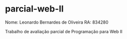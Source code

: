 # parcial-web-II

Nome: Leonardo Bernardes de Oliveira
RA: 834280

Trabalho de avaliação parcial de Programação para Web II

